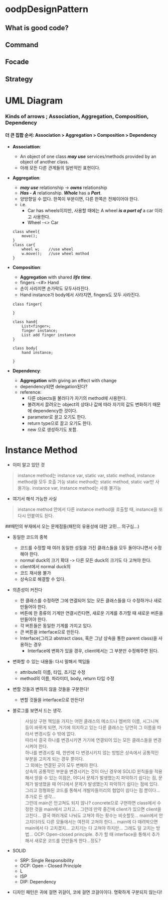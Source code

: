 # oodpDesignPattern
## What is good code?
## Command
## Focade
## Strategy

# UML Diagram
### Kinds of arrows ; Association, Aggregation, Composition, Dependency
#### 더 큰 집합 순서: Association > Aggregation > Composition > Dependency
* **Associattion**: 
    * An object of one class ***may use*** services/methods provided by an object of another class. 
    * 아래 모든 다른 관계들의 일반적인 표현이다.

* **Aggregation**: 
    * ***may use*** relationship -> ***owns*** relationship
    * ***Has - A*** relationship. ***Whole*** has a ***Part***. 
    * 양방향일 수 없다. 한쪽이 부분이면, 다른 한쪽은 전체이어야 한다.
    * i.e. 
        * Car has wheels이지만, 사용할 때에는 A wheel ***is a part of*** a car 이라고 사용한다.
        * Wheel -<> Car
    ```
    class wheel{
        move();
    }
    class car{
        wheel w;    //use wheel
        w.move();   //use wheel mothod
    }
    ```
* **Composition**: 
    * **Aggregation** with shared ***life time***.
    * fingers -<#> Hand
    * 손이 사라지면 손가락도 모두사라진다.
    * Hand instance가 body에서 사라지면, fingers도 모두 사라진다.
    ```
    class finger{

    }
    
    class hand{
        List<finger>;
        finger instance;
        List add finger instance
    }
    
    class body{
        hand instance;

    }
    ```
* **Dependency**: 
    * **Aggregation** with giving an effect with change
    * dependency되면 delegation된다?
    * reference: 
        * 다른 objects을 불러다가 자기의 method에 사용한다.
        * 불려져서 끌려오는 object의 상태나 값에 따라 자기의 값도 변화하기 때문에 dependency한 것이다.
        * parameter로 끌고 오기도 한다.
        * return type으로 끌고 오기도 한다.
        * new 으로 생성하기도 포함.


# Instance Method
* 이미 알고 있던 것


>instance method는 instance var, static var, static method, instance method을 모두 호출 가능
static method는 static method, static var만 사용가능. instance var, instance method는 사용 불가능
>
 
* 여기서 해석 가능한 사실
>instance method 안에서 다른 instance method을 호출할 때, instance을 또 다시 안붙여도 된다.

##패턴의 부재에서 오는 문제점들(패턴의 유용성에 대한 고민... 의구심...)
* 동일한 코드의 중복
    * 코드를 수정할 때 여러 동일한 성질을 가진 클래스들을 모두 돌아다니면서 수정해야 한다. 
    * normal duck의 크기 확대 -> 다른 모든 duck의 크기도 다 고쳐야 한다.
    * client에서 normal duck의 
    * 코드 재사용 불가
    * 상속으로 해결할 수 있다.

* 의존성이 커진다
    * 한 클래스를 수정하면 그에 연결되어 있는 모든 클래스들을 다 수정하거나 새로 만들어야 한다.
    * 버튼에 한 종류의 기계만 연결시킨다면, 새로운 기계를 추가할 때 새로운 버튼을 만들어야 한다. 
    * 각 버튼들은 동일한 기계를 가지고 있다.
    * 큰 버튼을 interface으로 만든다. 
    * Interface(그리고 abstract class, 혹은 그냥 상속을 통한 parent class)을 사용하는 경우
        * Interface에 변화가 있을 경우, client에서는 그 부분만 수정해주면 된다. 
    
* 변화할 수 있는 내용들: 다시 말해서 책임들
    * attribute의 이름, 타입, 초기값 수정
    * method의 이름, 파라미터, body, return 타입 수정

* 변할 것들과 변하지 않을 것들을 구분한다!
    * 변할 것들을 interface으로 만든다!

*  블로그를 보면서 드는 생각.
    > 사실상 구현 책임을 가지는 어떤 클래스의 메소드나 멤버의 이름, 시그니쳐 등이 바뀌게 되면, 거기에 의지하고 있는 다른 클래스는 당연히 그 이름을 따라서 변경시킬 수 밖에 없다. <br>
    따라서 결국 하나를 변경시키면 거기에 연결되어 있는 모든 클래스들을 변경시켜야 한다. <br>
    하나를 변경시킬 때, 한번에 다 변경시키지 않는 방법은 상속에서 공통적인 부분을 고치게 되는 경우 뿐이다. <br>
    그 외에는 연결된 곳이 모두 변해야 한다. <br>
    상속의 공통적인 부분을 변경시키는 것이 아닌 경우에 SOLID 원칙들을 적용해서 얻을 수 있는 이점은, 어디서 문제가 발생했는지 파악하기 쉽다는 점, 문제가 발생했을 때 어디에서 문제가 발생했는지 파악하기 쉽다는 점에 있다. 그리고 정형화된 코드를 통해서 개발자들끼리의 협업이 쉽다는 점 뿐이다... 
    > 추가로 든 생각...<br>
    그런데 main은 안고쳐도 되지 않나? concrete으로 구현하면 class에서 수정한 것을 main에서 고치고... 그런데 만약 중간에 client가 있으면 client을 고친다... 결국 여러개로 나눠도 고쳐야 하는 횟수는 비슷할듯... main에서 안고치더라도 다른 모듈에서는 여전히 고쳐야 한다... main에 다 때려박으면 main에서 다 고치겠지... 
    >고치기는 다 고쳐야 하지만... 그래도 덜 고치는 방법... OCP: Open-closed principle. 추가 할 때 interface을 통해서 추가해서 새로운 코드를 안만들게 한다...정도?
* SOLID
    * SRP: Single Responsibility 
    * OCP: Open - Closed Principle
    * L
    * ISP
    * DIP: Dependency 
* 디자인 패턴은 귀에 걸면 귀걸이, 코에 걸면 코걸이이다. 명확하게 구분되지 않는다! 